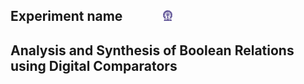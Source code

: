 ## Experiment name  &nbsp; &nbsp; &nbsp; &nbsp; &nbsp; &nbsp; <img src="images/iitkgp.png" width="3%" />
## Analysis and Synthesis of Boolean Relations using Digital Comparators